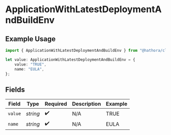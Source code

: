 # ApplicationWithLatestDeploymentAndBuildEnv

## Example Usage

```typescript
import { ApplicationWithLatestDeploymentAndBuildEnv } from "@hathora/cloud-sdk-typescript/models/components";

let value: ApplicationWithLatestDeploymentAndBuildEnv = {
    value: "TRUE",
    name: "EULA",
};
```

## Fields

| Field              | Type               | Required           | Description        | Example            |
| ------------------ | ------------------ | ------------------ | ------------------ | ------------------ |
| `value`            | *string*           | :heavy_check_mark: | N/A                | TRUE               |
| `name`             | *string*           | :heavy_check_mark: | N/A                | EULA               |